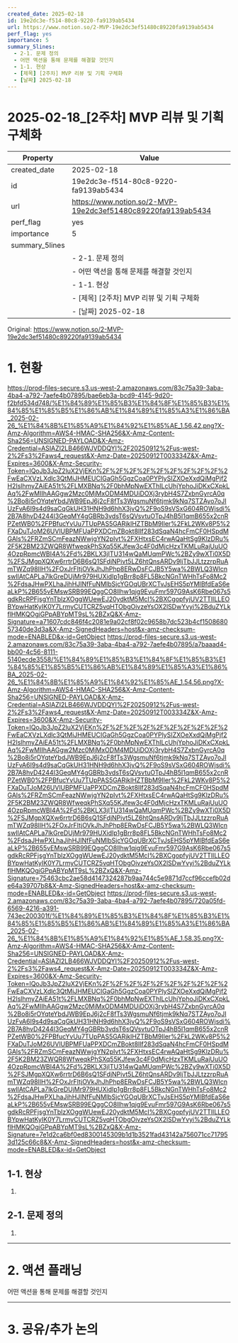 ```yaml
---
created_date: 2025-02-18
id: 19e2dc3e-f514-80c8-9220-fa9139ab5434
url: https://www.notion.so/2-MVP-19e2dc3ef51480c89220fa9139ab5434
perf_flag: yes
importance: 5
summary_5lines:
  - 2-1. 문제 정의
  - 어떤 액션을 통해 문제를 해결할 것인지
  - 1-1. 현상
  - [제목] [2주차] MVP 리뷰 및 기획 구체화
  - [날짜] 2025-02-18
---
```


# 2025-02-18_[2주차] MVP 리뷰 및 기획 구체화

| Property | Value |
| --- | --- |
| created_date | 2025-02-18 |
| id | 19e2dc3e-f514-80c8-9220-fa9139ab5434 |
| url | https://www.notion.so/2-MVP-19e2dc3ef51480c89220fa9139ab5434 |
| perf_flag | yes |
| importance | 5 |
| summary_5lines | |
|  | - 2-1. 문제 정의 |
|  | - 어떤 액션을 통해 문제를 해결할 것인지 |
|  | - 1-1. 현상 |
|  | - [제목] [2주차] MVP 리뷰 및 기획 구체화 |
|  | - [날짜] 2025-02-18 |

Original: https://www.notion.so/2-MVP-19e2dc3ef51480c89220fa9139ab5434

# 1. 현황
https://prod-files-secure.s3.us-west-2.amazonaws.com/83c75a39-3aba-4ba4-a792-7aefe4b07895/bae6eb3a-bcd9-4145-9d20-f2bfd534d748/%E1%84%89%E1%85%B3%E1%84%8F%E1%85%B3%E1%84%85%E1%85%B5%E1%86%AB%E1%84%89%E1%85%A3%E1%86%BA_2025-02-26_%E1%84%8B%E1%85%A9%E1%84%92%E1%85%AE_1.56.42.png?X-Amz-Algorithm=AWS4-HMAC-SHA256&X-Amz-Content-Sha256=UNSIGNED-PAYLOAD&X-Amz-Credential=ASIAZI2LB466WJVDDQYI%2F20250912%2Fus-west-2%2Fs3%2Faws4_request&X-Amz-Date=20250912T003334Z&X-Amz-Expires=3600&X-Amz-Security-Token=IQoJb3JpZ2luX2VjEKn%2F%2F%2F%2F%2F%2F%2F%2F%2F%2FwEaCXVzLXdlc3QtMiJHMEUCIGaGh5GgzCoa0PYPlySIZXOeXxdQiMgPjf2H2IslhmyZAiEA51t%2FLMXBNq%2F0bhMpNwEXThILcUhjYphoJiDKxCXpkLAq%2FwMIIhAAGgw2Mzc0MjMxODM4MDUiDOXj3rybH4S7ZxbnGyrcA0q%2Bo8i5rOYqteYbdJWB9EpJ6j2cF8fTs3WgsmuNf6tjmk9kNq7STZAyo7oJIUzFvA6I9s4d9saCqGkUH31HNH9d6hhX3jvQ%2F9oS9sVSxG604ROWjsdi%2B7A8hvD4244I3GeqMY4gGBRb3vdsT6sQVsvtuOTpJ4hB5l1qmB655x2cnRPZetWB0%2FPBfucYvUu7TUpPAS5GARjklHZTBbM9Iler%2FkL2WKv8P5%2FXaDuTJoM26UVlUBPMFUaPPXDCmZBokt8Ilf283dSqaN4hcFmCF0HSpdMGAls%2FRZmSCmFeazNWwjgYN2pIvt%2FXHtxsEC4rwAQaHtSg9KlzDRu%2F5K2BM23ZWQR8WfweqkPhSXq55KJfew3c4F0dMjcHzxTKMLuRajUuUO4OzpRpmcWBI4A%2Fd%2BKLX3jITU314wQaMUqmPWc%2BZy9wXTi0X5D%2FSJMgpXQXw6rrtrD6B6sQ1SFdjNPivt5LZ6htQnsARDv9ljTbJJLtzzrpRuAmTWZq98lIH%2FOxJrFItjOVkJhJhPhp8ERwDsFCJB5Y5wa%2BWLQ3WlcnswIlAtCAPLa7lkGreDUjMr979HUXidIp1gBrr8p8FL5BkcNGnTWHhTsFo8Mc2%2FdsaJHwPXLhaJihHJINfFuNMIbSjcYGOqUBrXCTvJsEHS5pYMIBfdEaS6eaLkP%2B655vEMswSRB99EQggCO8llhw1qjg9EvuFmr597G9AsK6Rbe067s5gdkRcRPFjsgYnTblzXOggWUewEJ20ydktM5McI%2BXCgopfyjUV2TTIlLLEOBYpwHatKyIK0Y7LrmyCUTCRZ5vqHTObgOivzeYsOX2lSDwYvyi%2BduZYLkflHMKQOgiGPpABYpMT9sL%2BZxQ&X-Amz-Signature=a71607cdc846f4c2081e9a02cf8f02c9658b7dc523b4cf150868057340de3d3a&X-Amz-SignedHeaders=host&x-amz-checksum-mode=ENABLED&x-id=GetObject
https://prod-files-secure.s3.us-west-2.amazonaws.com/83c75a39-3aba-4ba4-a792-7aefe4b07895/a7baaad4-bb00-4c56-8111-5140ecde3558/%E1%84%89%E1%85%B3%E1%84%8F%E1%85%B3%E1%84%85%E1%85%B5%E1%86%AB%E1%84%89%E1%85%A3%E1%86%BA_2025-02-26_%E1%84%8B%E1%85%A9%E1%84%92%E1%85%AE_1.54.56.png?X-Amz-Algorithm=AWS4-HMAC-SHA256&X-Amz-Content-Sha256=UNSIGNED-PAYLOAD&X-Amz-Credential=ASIAZI2LB466WJVDDQYI%2F20250912%2Fus-west-2%2Fs3%2Faws4_request&X-Amz-Date=20250912T003334Z&X-Amz-Expires=3600&X-Amz-Security-Token=IQoJb3JpZ2luX2VjEKn%2F%2F%2F%2F%2F%2F%2F%2F%2F%2FwEaCXVzLXdlc3QtMiJHMEUCIGaGh5GgzCoa0PYPlySIZXOeXxdQiMgPjf2H2IslhmyZAiEA51t%2FLMXBNq%2F0bhMpNwEXThILcUhjYphoJiDKxCXpkLAq%2FwMIIhAAGgw2Mzc0MjMxODM4MDUiDOXj3rybH4S7ZxbnGyrcA0q%2Bo8i5rOYqteYbdJWB9EpJ6j2cF8fTs3WgsmuNf6tjmk9kNq7STZAyo7oJIUzFvA6I9s4d9saCqGkUH31HNH9d6hhX3jvQ%2F9oS9sVSxG604ROWjsdi%2B7A8hvD4244I3GeqMY4gGBRb3vdsT6sQVsvtuOTpJ4hB5l1qmB655x2cnRPZetWB0%2FPBfucYvUu7TUpPAS5GARjklHZTBbM9Iler%2FkL2WKv8P5%2FXaDuTJoM26UVlUBPMFUaPPXDCmZBokt8Ilf283dSqaN4hcFmCF0HSpdMGAls%2FRZmSCmFeazNWwjgYN2pIvt%2FXHtxsEC4rwAQaHtSg9KlzDRu%2F5K2BM23ZWQR8WfweqkPhSXq55KJfew3c4F0dMjcHzxTKMLuRajUuUO4OzpRpmcWBI4A%2Fd%2BKLX3jITU314wQaMUqmPWc%2BZy9wXTi0X5D%2FSJMgpXQXw6rrtrD6B6sQ1SFdjNPivt5LZ6htQnsARDv9ljTbJJLtzzrpRuAmTWZq98lIH%2FOxJrFItjOVkJhJhPhp8ERwDsFCJB5Y5wa%2BWLQ3WlcnswIlAtCAPLa7lkGreDUjMr979HUXidIp1gBrr8p8FL5BkcNGnTWHhTsFo8Mc2%2FdsaJHwPXLhaJihHJINfFuNMIbSjcYGOqUBrXCTvJsEHS5pYMIBfdEaS6eaLkP%2B655vEMswSRB99EQggCO8llhw1qjg9EvuFmr597G9AsK6Rbe067s5gdkRcRPFjsgYnTblzXOggWUewEJ20ydktM5McI%2BXCgopfyjUV2TTIlLLEOBYpwHatKyIK0Y7LrmyCUTCRZ5vqHTObgOivzeYsOX2lSDwYvyi%2BduZYLkflHMKQOgiGPpABYpMT9sL%2BZxQ&X-Amz-Signature=75463cbc2ae58d4147324287b9aa744c5e9871d7ccf96ccefb02de64a39707b8&X-Amz-SignedHeaders=host&x-amz-checksum-mode=ENABLED&x-id=GetObject
https://prod-files-secure.s3.us-west-2.amazonaws.com/83c75a39-3aba-4ba4-a792-7aefe4b07895/720a05fd-6569-4216-a391-743ec200301f/%E1%84%89%E1%85%B3%E1%84%8F%E1%85%B3%E1%84%85%E1%85%B5%E1%86%AB%E1%84%89%E1%85%A3%E1%86%BA_2025-02-26_%E1%84%8B%E1%85%A9%E1%84%92%E1%85%AE_1.58.35.png?X-Amz-Algorithm=AWS4-HMAC-SHA256&X-Amz-Content-Sha256=UNSIGNED-PAYLOAD&X-Amz-Credential=ASIAZI2LB466WJVDDQYI%2F20250912%2Fus-west-2%2Fs3%2Faws4_request&X-Amz-Date=20250912T003334Z&X-Amz-Expires=3600&X-Amz-Security-Token=IQoJb3JpZ2luX2VjEKn%2F%2F%2F%2F%2F%2F%2F%2F%2F%2FwEaCXVzLXdlc3QtMiJHMEUCIGaGh5GgzCoa0PYPlySIZXOeXxdQiMgPjf2H2IslhmyZAiEA51t%2FLMXBNq%2F0bhMpNwEXThILcUhjYphoJiDKxCXpkLAq%2FwMIIhAAGgw2Mzc0MjMxODM4MDUiDOXj3rybH4S7ZxbnGyrcA0q%2Bo8i5rOYqteYbdJWB9EpJ6j2cF8fTs3WgsmuNf6tjmk9kNq7STZAyo7oJIUzFvA6I9s4d9saCqGkUH31HNH9d6hhX3jvQ%2F9oS9sVSxG604ROWjsdi%2B7A8hvD4244I3GeqMY4gGBRb3vdsT6sQVsvtuOTpJ4hB5l1qmB655x2cnRPZetWB0%2FPBfucYvUu7TUpPAS5GARjklHZTBbM9Iler%2FkL2WKv8P5%2FXaDuTJoM26UVlUBPMFUaPPXDCmZBokt8Ilf283dSqaN4hcFmCF0HSpdMGAls%2FRZmSCmFeazNWwjgYN2pIvt%2FXHtxsEC4rwAQaHtSg9KlzDRu%2F5K2BM23ZWQR8WfweqkPhSXq55KJfew3c4F0dMjcHzxTKMLuRajUuUO4OzpRpmcWBI4A%2Fd%2BKLX3jITU314wQaMUqmPWc%2BZy9wXTi0X5D%2FSJMgpXQXw6rrtrD6B6sQ1SFdjNPivt5LZ6htQnsARDv9ljTbJJLtzzrpRuAmTWZq98lIH%2FOxJrFItjOVkJhJhPhp8ERwDsFCJB5Y5wa%2BWLQ3WlcnswIlAtCAPLa7lkGreDUjMr979HUXidIp1gBrr8p8FL5BkcNGnTWHhTsFo8Mc2%2FdsaJHwPXLhaJihHJINfFuNMIbSjcYGOqUBrXCTvJsEHS5pYMIBfdEaS6eaLkP%2B655vEMswSRB99EQggCO8llhw1qjg9EvuFmr597G9AsK6Rbe067s5gdkRcRPFjsgYnTblzXOggWUewEJ20ydktM5McI%2BXCgopfyjUV2TTIlLLEOBYpwHatKyIK0Y7LrmyCUTCRZ5vqHTObgOivzeYsOX2lSDwYvyi%2BduZYLkflHMKQOgiGPpABYpMT9sL%2BZxQ&X-Amz-Signature=7e1d2ca6bf0ed8300145309b1d1b3521fad43142a756071cc717953d125c66c8&X-Amz-SignedHeaders=host&x-amz-checksum-mode=ENABLED&x-id=GetObject

## 1-1. 현상
1. 

## 2-1. 문제 정의
1. 

---

# 2. 액션 플래닝
 어떤 액션을 통해 문제를 해결할 것인지

---

# 3. 공유/추가 논의
